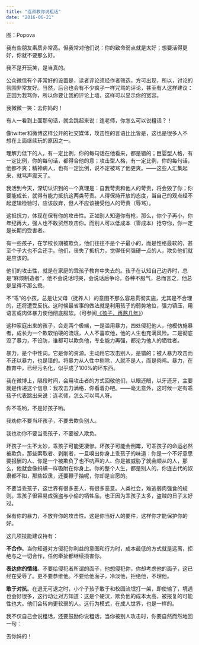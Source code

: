 ```yaml
---
title: "连叔教你说粗话"
date: "2016-06-21"
---
```


图：Popova

我有些朋友素质非常高。但我常对他们说：你的致命弱点就是太好；想要活得更好，你就不要那么好。

我不是开玩笑，是当真的。

公众微信有个非常好的设置是，读者评论须经作者筛选，方可出现，所以，讨论的氛围非常友好。当然，后台也会有不少疯子一样咒骂的评论，甚至有人这样建议：正因为我骂你，所以你要让我的评论上墙，这样可以显示你的宽容。  

我微微一笑：去你妈的！

有人一看到上面那句话，就会跳起来说：连老师，你怎么可以说粗话？！

像twitter和微博这样公开的社交媒体，攻击性的言语比比皆是，这也是很多人不想在上面继续玩的原因之一。  

理解力低下的人，有一定比例，你的每句话在他看来，都是错的；巨婴型人格，有一定比例，你的每句话，都得合他的意；攻击型人格，有一定比例，你的每句话，他都不爽；精神病人，也有一定比例，说不定被骂了他更爽。——这些人汇集起来，就骂声震天了。

我活到今天，深切认识到的一个真理是：自我苛责和他人的苛责，将会毁了你；你要能成长，就得有能力抵抗这两类苛责。人得保持开放的态度，当自己的观点经不起逻辑检验时，应该放弃，但人不应该接受他人的苛责（辱骂）。

这抵抗力，体现在保有你的攻击性。正如别人知道你有枪，那么，你个子再小，你年纪再大，强人也不敢贸然攻击你。而别人可以低成本（零成本）抢夺你，你一定是长期的受害者。

有一些孩子，在学校长期被欺负，他们往往不是个子最小的，而是性格最软的，甚至个子大也不会还手。他们，丧失了抵抗力，觉得任何强硬一点的人，欺负他们就是应该的。

他们的攻击性，就是在家庭的乖孩子教育中失去的。孩子在认知自己边界时，总是“麻烦制造者”，他不会说话时哭，会说话后争论，各种不服气，总而言之，他总是显得不那么乖。  

不“乖”的小孩，总是让父母（抚养人）的意图不那么容易贯彻实施，尤其是不合理的，还将遭受反抗。这时候最省事的做法就是利用孩子的弱势地位，强力镇压，用语言或肉体暴力使他彻底服软。（可参阅[《孩子，再熬几年》](http://mp.weixin.qq.com/s?__biz=MjM5NDU0Mjk2MQ==&mid=2651622210&idx=1&sn=74979c33f65b0aa26978e53e6e86a3a0&scene=21#wechat_redirect)）

这种家庭出来的孩子，会走两个极端，一是滥用暴力，四处侵犯他人，他模仿施暴者，成长为一个欺软怕硬的流氓，人人不喜欢他，他的人生也充满风险。二是彻底没了暴力，不设防，谁都可以欺负他，专业能力再强，都沦为他人的牺牲者。

暴力，是个中性词。它是你的资源。主动用它攻击别人，是错的；被人暴力攻击而不还以暴力，也是错的。将暴力从人性中剔除，人就不是人，而是肉鸡。暴力，在教育中，已经污名化，似乎成了100%的坏东西。

我在微博上，隔段时间，会用攻击者的方式回敬他们，以眼还眼，以牙还牙，主要就是传递这个信息：我攻击力满格，你看着办吧。——毫无意外，这时候一定有乖孩子代表跳出来说：连老师，怎么可以骂人呀。

你不乖哟，不是好孩子哟。

我劝你不要当坏孩子，不要去欺负别人。  

我也劝你不要当乖孩子，不要被人欺负。

坏孩子一生不太妙，乖孩子可能更凄惨。坏孩子可能会倒霉，可乖孩子的命运必然被欺负，那些索取者、剥削者，一旦嗅出你身上乖孩子的味道：你是一个不好意思要报酬的人、你是一个被欺负了也不吭声的人、你是被威胁了就会顺从的人，那么，他就会像蚂蟥一样吸附在你身上。你的整个人生，都是别人的，你连古代的奴隶都不如，那些奴隶，还要鞭子抽呢，你却是自愿的。  

不要当乖孩子，这世界有很多恶人，有很多恶意。人类社会，难逃弱肉强食的规则。乖孩子很容易成强盗与小偷的牺牲品，也正因为乖孩子太多，盗贼的日子太好过。  

保有你的暴力，不放弃你的攻击性。这是你当好人的要件，这样你才能保护你的好。

这几项技能建议持有：

**不合作**。当你知道对方侵犯你利益的意图和行为时，成本最低的方式就是远离，拒绝与之一切合作，任何牵扯都继续损害你。

**表达你的情绪**。不要给侵犯者所谓的面子，他想侵犯你，你却考虑他的面子，这已经在受辱了。更不要恭维他。不要给他面子，冷淡他，拒绝他，不理他。

**敢于对抗**。在退无可退之时，小个子孩子敢于和校园流氓打一架，即使输了，境遇也会好很多，这行动让对方知道：这是个硬汉，欺负他的成本太高，被报复的可能性也大。他们会转向更软弱的人。这行为模式，在成人世界，也是一样的。

我不仅自己会说粗话，还要鼓励你说粗话，当你被别人攻击时，你要自然而然地回一句：

去你妈的！
